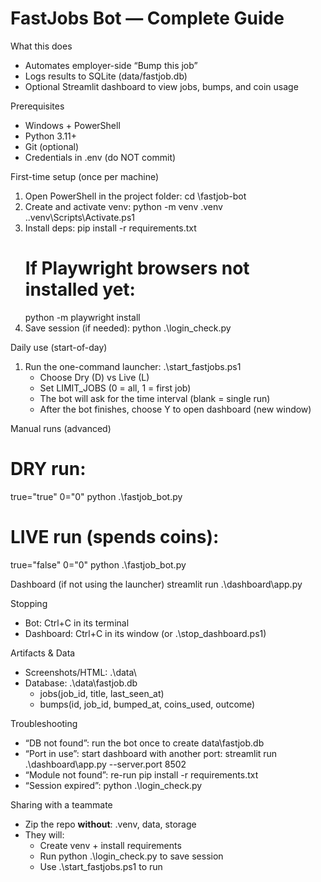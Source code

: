 ﻿FastJobs Bot — Complete Guide
=============================

What this does
- Automates employer-side “Bump this job”
- Logs results to SQLite (data/fastjob.db)
- Optional Streamlit dashboard to view jobs, bumps, and coin usage

Prerequisites
- Windows + PowerShell
- Python 3.11+
- Git (optional)
- Credentials in .env (do NOT commit)

First-time setup (once per machine)
1) Open PowerShell in the project folder:
   cd <path>\fastjob-bot
2) Create and activate venv:
   python -m venv .venv
   .\.venv\Scripts\Activate.ps1
3) Install deps:
   pip install -r requirements.txt
   # If Playwright browsers not installed yet:
   python -m playwright install
4) Save session (if needed):
   python .\login_check.py

Daily use (start-of-day)
1) Run the one-command launcher:
   .\start_fastjobs.ps1
   - Choose Dry (D) vs Live (L)
   - Set LIMIT_JOBS (0 = all, 1 = first job)
   - The bot will ask for the time interval (blank = single run)
   - After the bot finishes, choose Y to open dashboard (new window)

Manual runs (advanced)
# DRY run:
true="true"
0="0"
python .\fastjob_bot.py

# LIVE run (spends coins):
true="false"
0="0"
python .\fastjob_bot.py

Dashboard (if not using the launcher)
streamlit run .\dashboard\app.py

Stopping
- Bot: Ctrl+C in its terminal
- Dashboard: Ctrl+C in its window (or .\stop_dashboard.ps1)

Artifacts & Data
- Screenshots/HTML: .\data\
- Database: .\data\fastjob.db
  - jobs(job_id, title, last_seen_at)
  - bumps(id, job_id, bumped_at, coins_used, outcome)

Troubleshooting
- “DB not found”: run the bot once to create data\fastjob.db
- “Port in use”: start dashboard with another port:
  streamlit run .\dashboard\app.py --server.port 8502
- “Module not found”: re-run pip install -r requirements.txt
- “Session expired”: python .\login_check.py

Sharing with a teammate
- Zip the repo **without**: .venv, data, storage
- They will:
  - Create venv + install requirements
  - Run python .\login_check.py to save session
  - Use .\\start_fastjobs.ps1 to run

